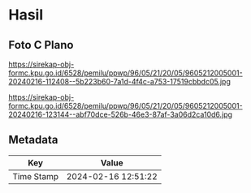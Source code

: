 # Hasil

## Foto C Plano

https://sirekap-obj-formc.kpu.go.id/6528/pemilu/ppwp/96/05/21/20/05/9605212005001-20240216-112408--5b223b60-7a1d-4f4c-a753-17519cbbdc05.jpg

https://sirekap-obj-formc.kpu.go.id/6528/pemilu/ppwp/96/05/21/20/05/9605212005001-20240216-123144--abf70dce-526b-46e3-87af-3a06d2ca10d6.jpg


## Metadata

| Key        | Value               |
| ---------- | ------------------- |
| Time Stamp | 2024-02-16 12:51:22 |



